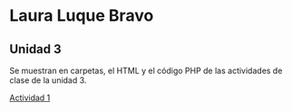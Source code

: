 # Laura Luque Bravo
## Unidad 3

Se muestran en carpetas, el HTML y el código PHP de las actividades de clase de la unidad 3.

[Actividad 1](./Actividad%201/)

